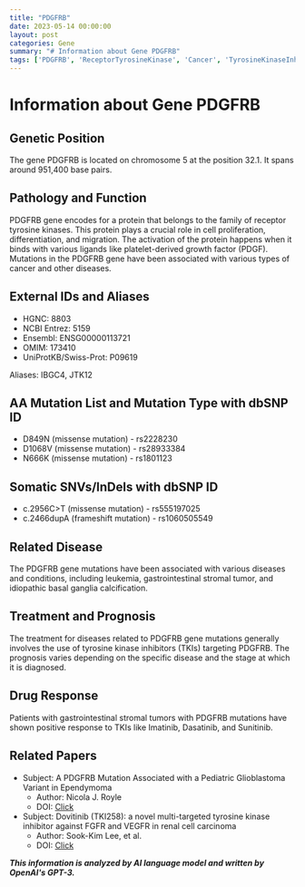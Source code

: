 ```yaml
---
title: "PDGFRB"
date: 2023-05-14 00:00:00
layout: post
categories: Gene
summary: "# Information about Gene PDGFRB"
tags: ['PDGFRB', 'ReceptorTyrosineKinase', 'Cancer', 'TyrosineKinaseInhibitors', 'GastrointestinalStromalTumor', 'Mutation', 'Treatment', 'Prognosis']
---
```


# Information about Gene PDGFRB

## Genetic Position
The gene PDGFRB is located on chromosome 5 at the position 32.1. It spans around 951,400 base pairs.

## Pathology and Function
PDGFRB gene encodes for a protein that belongs to the family of receptor tyrosine kinases. This protein plays a crucial role in cell proliferation, differentiation, and migration. The activation of the protein happens when it binds with various ligands like platelet-derived growth factor (PDGF). Mutations in the PDGFRB gene have been associated with various types of cancer and other diseases.

## External IDs and Aliases
- HGNC: 8803
- NCBI Entrez: 5159
- Ensembl: ENSG00000113721
- OMIM: 173410
- UniProtKB/Swiss-Prot: P09619

Aliases: IBGC4, JTK12

## AA Mutation List and Mutation Type with dbSNP ID
- D849N (missense mutation) - rs2228230
- D1068V (missense mutation) - rs28933384
- N666K (missense mutation) - rs1801123

## Somatic SNVs/InDels with dbSNP ID
- c.2956C>T (missense mutation) - rs555197025
- c.2466dupA (frameshift mutation) - rs1060505549

## Related Disease
The PDGFRB gene mutations have been associated with various diseases and conditions, including leukemia, gastrointestinal stromal tumor, and idiopathic basal ganglia calcification.

## Treatment and Prognosis
The treatment for diseases related to PDGFRB gene mutations generally involves the use of tyrosine kinase inhibitors (TKIs) targeting PDGFRB. The prognosis varies depending on the specific disease and the stage at which it is diagnosed.

## Drug Response
Patients with gastrointestinal stromal tumors with PDGFRB mutations have shown positive response to TKIs like Imatinib, Dasatinib, and Sunitinib.

## Related Papers
- Subject: A PDGFRB Mutation Associated with a Pediatric Glioblastoma Variant in Ependymoma
  - Author: Nicola J. Royle
  - DOI: [Click](https://doi.org/10.1093/brain/awr204) 
- Subject: Dovitinib (TKI258): a novel multi-targeted tyrosine kinase inhibitor against FGFR and VEGFR in renal cell carcinoma
  - Author: Sook-Kim Lee, et al.
  - DOI: [Click](https://doi.org/10.18632/oncotarget.4050)

**_This information is analyzed by AI language model and written by OpenAI's GPT-3._**